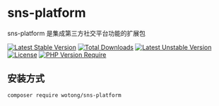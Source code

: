 # sns-platform

sns-platform 是集成第三方社交平台功能的扩展包

[![Latest Stable Version](http://poser.pugx.org/wotong/sns-platform/v)](https://packagist.org/packages/wotong/sns-platform) [![Total Downloads](http://poser.pugx.org/wotong/sns-platform/downloads)](https://packagist.org/packages/wotong/sns-platform) [![Latest Unstable Version](http://poser.pugx.org/wotong/sns-platform/v/unstable)](https://packagist.org/packages/wotong/sns-platform) [![License](http://poser.pugx.org/wotong/sns-platform/license)](https://packagist.org/packages/wotong/sns-platform) [![PHP Version Require](http://poser.pugx.org/wotong/sns-platform/require/php)](https://packagist.org/packages/wotong/sns-platform)

## 安装方式
```
composer require wotong/sns-platform
```
